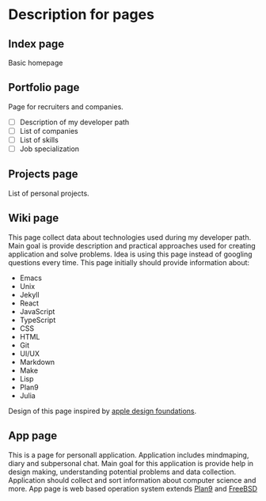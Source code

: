 # Description for pages

## Index page
Basic homepage

## Portfolio page
Page for recruiters and companies.
- [ ] Description of my developer path
- [ ] List of companies
- [ ] List of skills
- [ ] Job specialization

## Projects page
List of personal projects.

## Wiki page
This page collect data about technologies used during my developer path.
Main goal is provide description and practical approaches used for creating application and solve problems.
Idea is using this page instead of googling questions every time.
This page initially should provide information about:
- Emacs
- Unix
- Jekyll
- React
- JavaScript
- TypeScript
- CSS
- HTML
- Git
- UI/UX
- Markdown
- Make
- Lisp
- Plan9
- Julia

Design of this page inspired by [apple design foundations](https://developer.apple.com/design/human-interface-guidelines/foundations).
## App page
This is a page for personall application.
Application includes mindmaping, diary and subpersonal chat.
Main goal for this application is provide help in design making, understanding potential problems and data collection.
Application should collect and sort information about computer science and more.
App page is web based operation system extends [Plan9](https://p9f.org/) and [FreeBSD](https://docs.freebsd.org/en/books/handbook/)
